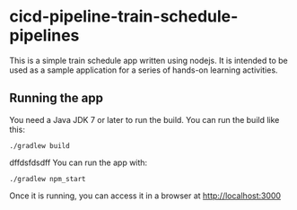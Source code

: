 # cicd-pipeline-train-schedule-pipelines

This is a simple train schedule app written using nodejs. It is intended to be used as a sample application for a series of hands-on learning activities.

## Running the app

You need a Java JDK 7 or later to run the build. You can run the build like this:

    ./gradlew build
dffdsfdsdff
You can run the app with:

    ./gradlew npm_start

Once it is running, you can access it in a browser at [http://localhost:3000](http://localhost:3000)
